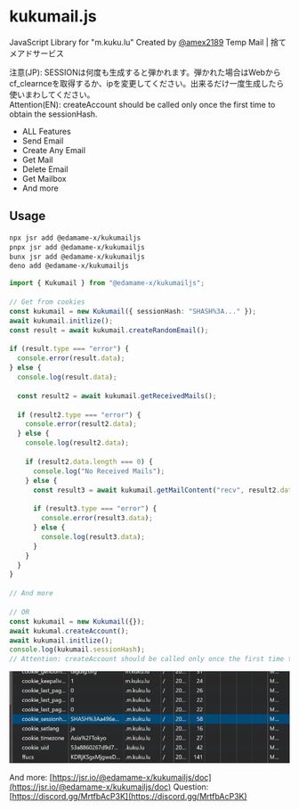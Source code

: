 # kukumail.js

JavaScript Library for "m.kuku.lu" Created by
[@amex2189](https://twitter.com/evex_dev) Temp Mail | 捨てメアドサービス

注意(JP):
SESSIONは何度も生成すると弾かれます。弾かれた場合はWebからcf_clearnceを取得するか、ipを変更してください。出来るだけ一度生成したら使いまわしてください。\
Attention(EN): createAccount should be called only once the first time to obtain
the sessionHash.

- ALL Features
- Send Email
- Create Any Email
- Get Mail
- Delete Email
- Get Mailbox
- And more

## Usage

```bash
npx jsr add @edamame-x/kukumailjs
pnpx jsr add @edamame-x/kukumailjs
bunx jsr add @edamame-x/kukumailjs
deno add @edamame-x/kukumailjs
```

```ts
import { Kukumail } from "@edamame-x/kukumailjs";

// Get from cookies
const kukumail = new Kukumail({ sessionHash: "SHASH%3A..." });
await kukumail.initlize();
const result = await kukumail.createRandomEmail();

if (result.type === "error") {
  console.error(result.data);
} else {
  console.log(result.data);

  const result2 = await kukumail.getReceivedMails();

  if (result2.type === "error") {
    console.error(result2.data);
  } else {
    console.log(result2.data);

    if (result2.data.length === 0) {
      console.log("No Received Mails");
    } else {
      const result3 = await kukumail.getMailContent("recv", result2.data[0].id);

      if (result3.type === "error") {
        console.error(result3.data);
      } else {
        console.log(result3.data);
      }
    }
  }
}

// And more

// OR
const kukumail = new Kukumail({});
await kukumal.createAccount();
await kukumail.initlize();
console.log(kukumail.sessionHash);
// Attention: createAccount should be called only once the first time to obtain the sessionHash.
```

![cookies](./assets/cookies.png)

And more:
[https://jsr.io/@edamame-x/kukumailjs/doc](https://jsr.io/@edamame-x/kukumailjs/doc)
Question: [https://discord.gg/MrtfbAcP3K](https://discord.gg/MrtfbAcP3K)
